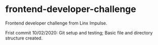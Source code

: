 # frontend-developer-challenge
Frontend developer challenge from Linx Impulse.

Frist commit 10/02/2020: 
    Git setup and testing;
    Basic file and directory structure created.

